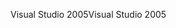 <span data-ttu-id="cedb2-101">Visual Studio 2005</span><span class="sxs-lookup"><span data-stu-id="cedb2-101">Visual Studio 2005</span></span>